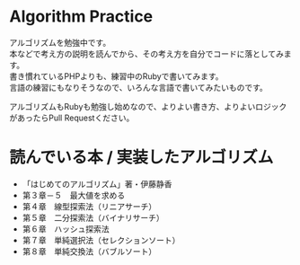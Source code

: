 # Algorithm Practice
アルゴリズムを勉強中です。  
本などで考え方の説明を読んでから、その考え方を自分でコードに落としてみます。  
書き慣れているPHPよりも、練習中のRubyで書いてみます。  
言語の練習にもなりそうなので、いろんな言語で書いてみたいものです。  

アルゴリズムもRubyも勉強し始めなので、よりよい書き方、よりよいロジックがあったらPull Requestください。  

# 読んでいる本 / 実装したアルゴリズム
* 「はじめてのアルゴリズム」著・伊藤静香
 * 第３章－５　最大値を求める
 * 第４章　線型探索法（リニアサーチ）
 * 第５章　二分探索法（バイナリサーチ）
 * 第６章　ハッシュ探索法
 * 第７章　単純選択法（セレクションソート）
 * 第８章　単純交換法（バブルソート）
